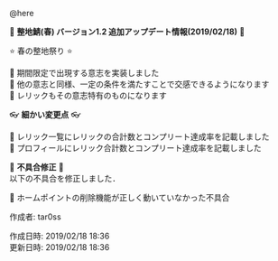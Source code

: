 @here 

:cherry_blossom:  **__整地鯖(春) バージョン1.2 追加アップデート情報(2019/02/18)__** :cherry_blossom:  


:star: 春の整地祭り :star:  

:diamond_shape_with_a_dot_inside: 期間限定で出現する意志を実装しました  
:diamond_shape_with_a_dot_inside: 他の意志と同様、一定の条件を満たすことで交感できるようになります  
:diamond_shape_with_a_dot_inside: レリックもその意志特有のものになります  


:eyeglasses: **__細かい変更点__** :eyeglasses:    

:diamond_shape_with_a_dot_inside: レリック一覧にレリックの合計数とコンプリート達成率を記載しました  
:diamond_shape_with_a_dot_inside: プロフィールにレリック合計数とコンプリート達成率を記載しました  


:bow: **__不具合修正__** :bow:   
以下の不具合を修正しました．  

:diamond_shape_with_a_dot_inside: ホームポイントの削除機能が正しく動いていなかった不具合  


作成者: tar0ss  

作成日時: 2019/02/18 18:36  
更新日時: 2019/02/18 18:36  
